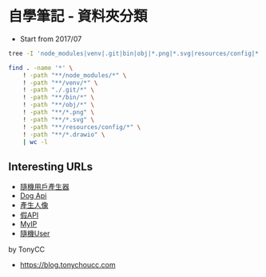 # 自學筆記 - 資料夾分類

- Start from 2017/07

```bash
tree -I 'node_modules|venv|.git|bin|obj|*.png|*.svg|resources/config|*.drawio'

find . -name '*' \
    ! -path "**/node_modules/*" \
    ! -path "**/venv/*" \
    ! -path "./.git/*" \
    ! -path "**/bin/*" \
    ! -path "**/obj/*" \
    ! -path "**/*.png" \
    ! -path "**/*.svg" \
    ! -path "**/resources/config/*" \
    ! -path "**/*.drawio" \
    | wc -l
```


## Interesting URLs

- [隨機用戶產生器](https://randomuser.me/api/)
- [Dog Api](https://dog.ceo/dog-api/)
- [產生人像](https://generated.photos/)
- [假API](https://reqres.in/)
- [MyIP](https://api.my-ip.io/ip)
- [隨機User](https://jsonplaceholder.typicode.com/users)

by TonyCC

- https://blog.tonychoucc.com
